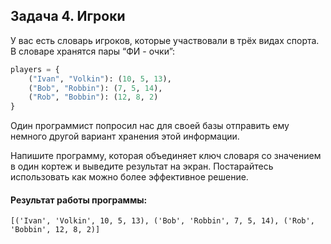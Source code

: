 ## Задача 4. Игроки
У вас есть словарь игроков, которые участвовали в трёх видах спорта. В словаре хранятся пары “ФИ - очки”:

````python
players = {
    ("Ivan", "Volkin"): (10, 5, 13),
    ("Bob", "Robbin"): (7, 5, 14),
    ("Rob", "Bobbin"): (12, 8, 2)
}
````
Один программист попросил нас для своей базы отправить ему немного другой вариант хранения этой информации.

Напишите программу, которая объединяет ключ словаря со значением в один кортеж и выведите результат на экран. Постарайтесь использовать как можно более эффективное решение.


#### Результат работы программы:
```
[('Ivan', 'Volkin', 10, 5, 13), ('Bob', 'Robbin', 7, 5, 14), ('Rob', 'Bobbin', 12, 8, 2)]
```